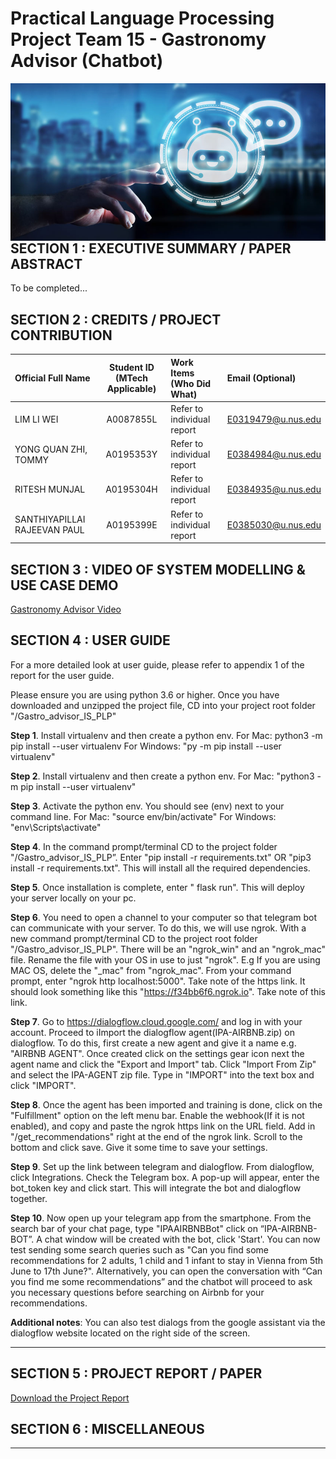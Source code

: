 ﻿# Practical Language Processing Project Team 15 - Gastronomy Advisor (Chatbot)
<img src="Images/chatbot.png"
     style="float: left; margin-right: 0px;" />

<br>

## SECTION 1 : EXECUTIVE SUMMARY / PAPER ABSTRACT

To be completed...

## SECTION 2 : CREDITS / PROJECT CONTRIBUTION

| Official Full Name  | Student ID (MTech Applicable)  | Work Items (Who Did What) | Email (Optional) |
| :------------ |:---------------:| :-----| :-----|
| LIM LI WEI | A0087855L | Refer to individual report | E0319479@u.nus.edu |
| YONG QUAN ZHI, TOMMY | A0195353Y | Refer to individual report | E0384984@u.nus.edu |
| RITESH MUNJAL | A0195304H | Refer to individual report | E0384935@u.nus.edu |
| SANTHIYAPILLAI RAJEEVAN PAUL | A0195399E | Refer to individual report | E0385030@u.nus.edu |

## SECTION 3 : VIDEO OF SYSTEM MODELLING & USE CASE DEMO

[Gastronomy Advisor Video](https://www.youtube.com/)

## SECTION 4 : USER GUIDE
For a more detailed look at user guide, please refer to appendix 1 of the report for the user guide. 

Please ensure you are using python 3.6 or higher.
Once you have downloaded and unzipped the project file, CD into your project root folder "<your-file-path>/Gastro_advisor_IS_PLP"

**Step 1**. Install virtualenv and then create a python env.
For Mac: python3 -m pip install --user virtualenv
For Windows: "py -m pip install --user virtualenv"

**Step 2**. Install virtualenv and then create a python env.
For Mac: "python3 -m pip install --user virtualenv"

**Step 3**. Activate the python env. You should see (env) next to your command line.
For Mac: "source env/bin/activate"
For Windows: "env\Scripts\activate"

**Step 4**. In the command prompt/terminal CD to the project folder "<your-file-path>/Gastro_advisor_IS_PLP”. Enter "pip install -r requirements.txt" OR "pip3 install -r requirements.txt".  This will install all the required dependencies.

**Step 5**. Once installation is complete, enter " flask run". This will deploy your server locally on your pc.

**Step 6**. You need to open a channel to your computer so that telegram bot can communicate with your server. To do this, we will use ngrok. With a new command prompt/terminal CD to the project root folder "<your-file-path>/Gastro_advisor_IS_PLP". There will be an "ngrok_win" and an "ngrok_mac" file. Rename the file with your OS in use to just "ngrok". E.g If you are using MAC OS, delete the "_mac" from "ngrok_mac".
From your command prompt, enter "ngrok http localhost:5000".
Take note of the https link. It should look something like this "https://f34bb6f6.ngrok.io". Take note of this link.

**Step 7**. Go to https://dialogflow.cloud.google.com/ and log in with your account. Proceed to iImport the dialogflow agent(IPA-AIRBNB.zip) on dialogflow.
To do this, first create a new agent and give it a name e.g. "AIRBNB AGENT".
Once created click on the settings gear icon next the agent name and click the "Export and Import" tab.
Click "Import From Zip" and select the IPA-AGENT zip file. Type in "IMPORT" into the text box and click "IMPORT".

**Step 8**. Once the agent has been imported and training is done, click on the "Fulfillment" option on the left menu bar. Enable the webhook(If it is not enabled), and copy and paste the ngrok https link on the URL field. Add in "/get_recommendations" right at the end of the ngrok link. Scroll to the bottom and click save. Give it some time to save your settings.

**Step 9**. Set up the link between telegram and dialogflow. From dialogflow, click Integrations. Check the Telegram box. A pop-up will appear, enter the bot_token key and click start. This will integrate the bot and dialogflow together.

**Step 10**. Now open up your telegram app from the smartphone. From the search bar of your chat page, type "IPAAIRBNBBot" click on “IPA-AIRBNB-BOT”. A chat window will be created with the bot, click 'Start'. You can now test sending some search queries such as "Can you find some recommendations for 2 adults, 1 child and 1 infant to stay in Vienna from 5th June to 17th June?". Alternatively, you can open the conversation with “Can you find me some recommendations” and the chatbot will proceed to ask you necessary questions before searching on Airbnb for your recommendations.

**Additional notes**: You can also test dialogs from the google assistant via the dialogflow website located on the right side of the screen.

-----------------------------------------------------------------------------------------------------

## SECTION 5 : PROJECT REPORT / PAPER

[Download the Project Report](http://tiny.cc/q2m5nz)

## SECTION 6 : MISCELLANEOUS

-----
